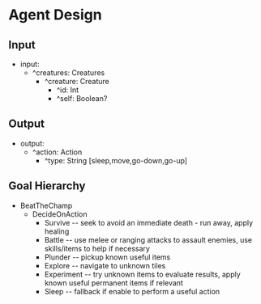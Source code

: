 # Agent Design

## Input

* input:
  * ^creatures: Creatures
    * ^creature: Creature
      * ^id: Int
      * ^self: Boolean?
        
## Output

* output:
  * ^action: Action
    * ^type: String \[sleep,move,go-down,go-up\]

## Goal Hierarchy

* BeatTheChamp
  * DecideOnAction
    * Survive -- seek to avoid an immediate death - run away, apply healing
    * Battle -- use melee or ranging attacks to assault enemies, use skills/items to help if necessary
    * Plunder -- pickup known useful items
    * Explore -- navigate to unknown tiles
    * Experiment -- try unknown items to evaluate results, apply known useful permanent items if relevant
    * Sleep -- fallback if enable to perform a useful action
